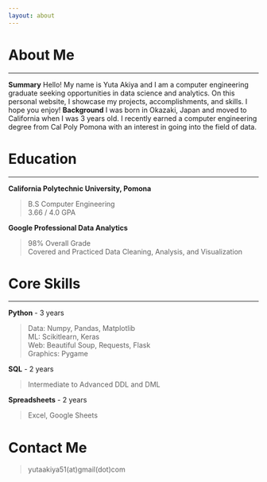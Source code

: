 ```yaml
---
layout: about 
---
```


# About Me
---
**Summary**
Hello! My name is Yuta Akiya and I am a computer engineering graduate seeking opportunities in data science and analytics. 
On this personal website, I showcase my projects, accomplishments, and skills. I hope you enjoy!
**Background**
I was born in Okazaki, Japan and moved to California when I was 3 years old. I recently earned a computer engineering degree from Cal Poly Pomona with an interest in going into the field of data. 

# Education
---
**California Polytechnic University, Pomona**
> B.S Computer Engineering  
> 3.66 / 4.0 GPA  


**Google Professional Data Analytics**
> 98% Overall Grade  
> Covered and Practiced Data Cleaning, Analysis, and Visualization

# Core Skills  
---
**Python** - 3 years
> Data: Numpy, Pandas, Matplotlib  
> ML: Scikitlearn, Keras  
> Web: Beautiful Soup, Requests, Flask  
> Graphics: Pygame


**SQL**  - 2 years
> Intermediate to Advanced DDL and DML


**Spreadsheets** - 2 years
> Excel, Google Sheets


# Contact Me 
> yutaakiya51(at)gmail(dot)com  
